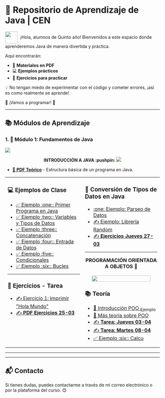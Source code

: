 # 🚀 Repositorio de Aprendizaje de Java   | CEN 

<img src="https://media.giphy.com/media/hvRJCLFzcasrR4ia7z/giphy.gif" width="40" height="40" style="vertical-align: middle; margin-right: 5px;"> ¡Hola, alumnos de Quinto año! Bienvenidos a este espacio donde aprenderemos Java de manera divertida y práctica.  

Aquí encontrarán:  
- 📄 **Materiales en PDF**   
- 💻 **Ejemplos prácticos**   
- 📝 **Ejercicios para practicar**

 
💡 No tengan miedo de experimentar con el código y cometer errores, ¡así es como realmente se aprende!

🚀  ¡Vamos a programar! 🎯  
 

---

## 📚 Módulos de Aprendizaje  

### 1. **:beginner: Módulo 1: Fundamentos de Java**  


<img src="https://user-images.githubusercontent.com/73097560/115834477-dbab4500-a447-11eb-908a-139a6edaec5c.gif">         
<p align="center">
<strong>INTRODUCCIÓN A JAVA :pushpin:</strong>
<img src="https://user-images.githubusercontent.com/73097560/115834477-dbab4500-a447-11eb-908a-139a6edaec5c.gif">         


</p>





- <a href="https://drive.google.com/file/d/1PvihPOcMbT9BSmoA-2Irvaia9_pgCbXv/view?usp=sharing" target="_blank">📄 <b>PDF Teórico</b></a> - Estructura básica de un programa en Java.


<table>
  <tr>
    <td valign="top" width="50%">

<h3>💻 Ejemplos de Clase</h3>

<ul>
  <li><a href="Ejemplo-Clases/HolaQuinto.java" target="_blank">✅ Ejemplo :one:: Primer Programa en Java</a></li>
  <li><a href="Ejemplo-Clases/HolaQuinto.java" target="_blank">✅ Ejemplo :two:: Variables y Tipos de Datos</a></li>
  <li><a href="Ejemplo-Clases/ConcatenacionTexto.java" target="_blank">✅ Ejemplo :three:: Concatenación</a></li>
  <li><a href="Ejemplo-Clases/EntradaDeDatos.java" target="_blank">✅ Ejemplo :four:: Entrada de Datos</a></li>
  <li><a href="Ejemplo-Clases/Condicionales" target="_blank">✅ Ejemplo :five:: Condicionales</a></li>
  <li><a href="Ejemplo-Clases/Bucles" target="_blank">✅ Ejemplo :six:: Bucles</a></li>
</ul>

<hr>

<h3>📝 Ejercicios - Tarea</h3>

<ul>
  <li><a href="Ejemplo-Clases/HolaQuinto.java" target="_blank">✍️ Ejercicio 1: Imprimir "Hola Mundo"</a></li>
  <li><a href="https://docs.google.com/document/d/197Jj-0qkYLfQORIxvMjSFOuFhDOM5oP1/edit?usp=sharing&ouid=113929804567646841132&rtpof=true&sd=true" target="_blank">✍️ <b>PDF Ejercicios 25-03</b></a></li>
</ul>

</td>
<td valign="top" width="50%">

<h3>📄 Conversión de Tipos de Datos en Java</h3>

<ul>
  <li><a href="Ejemplo-Clases/Conversion_Datos/ParseoDatos.java" target="_blank">:one: Ejemplo: Parseo de Datos</a></li>
  <li><a href="Ejemplo-Clases/LibreriaRandom" target="_blank">✍️ Ejemplo: Librería Random</a></li>
  <li><a href="https://docs.google.com/document/d/1RRfFrvHuLn2hfll0lPg1hcVPLYDlNQRJ/edit?usp=sharing&ouid=113929804567646841132&rtpof=true&sd=true" target="_blank">✍️ <b>Ejercicios Jueves 27-03</b></a></li>
</ul>

<hr>

<p align="center">
  <strong>PROGRAMACIÓN ORIENTADA A OBJETOS 📌</strong><br><br>
  <img src="https://user-images.githubusercontent.com/73097560/115834477-dbab4500-a447-11eb-908a-139a6edaec5c.gif" width="90%">
</p>

<h3>📚 Teoría</h3>

<ul>
  <li><a href="https://docs.google.com/document/d/1ehwOvbfz_Qor9xM1GPexBVoYSYJF0XY3/edit?usp=sharing&ouid=113929804567646841132&rtpof=true&sd=true" target="_blank">📄 Introducción POO <sub>Ejemplo</sub></a></li>
  <li><a href="https://docs.google.com/document/d/1argteP9DzCS_erEmnzjK536YpWNIEdYfpiH7o4XjihQ/edit?usp=sharing" target="_blank">📄 Más teoría sobre POO</a></li>
  <li><a href="https://docs.google.com/document/d/1laEHmI5n88DhCel93EacpsK955VmdSkx-mb2utGwFwU/edit?usp=sharing" target="_blank">✍️ <b>Tarea: Jueves 03-04</b></a></li>
  <li><a href="https://docs.google.com/document/d/15biim3gGLuFIG_HryXZWvCa_wscg_OL85lJQIKMN6PI/edit?usp=sharing" target="_blank">✍️ <b>Tarea: Martes 08-04</b></a></li>
  <li><a href="Ejemplo-Clases/caluladora3000" target="_blank">✅ Ejemplo :six:: Calcu</a></li> 



</ul>

</td>
  </tr>
</table>

---
<!--
### 2. **:dart: Módulo 2: Control de Flujo (Condicionales y Bucles)**  

<details>
  <summary>⚡ Haz clic para ver los temas</summary>  

  - [📄 **PDF Teórico**](ruta-al-pdf) - Explicación sobre `if`, `else`, `switch` y bucles (`for`, `while`).  
  - **💻 Ejemplos de Clase**:  
    - [✅ Ejemplo 1: Uso de `if` y `else`](ruta-al-archivo-java)  
    - [✅ Ejemplo 2: Bucle `for`](ruta-al-archivo-java)  
  - **📝 Ejercicios**:  
    - [✍️ Ejercicio 1: Determinar si un número es par o impar](ruta-al-ejercicio)  
    - [✍️ Ejercicio 2: Imprimir los números del 1 al 10 usando un bucle](ruta-al-ejercicio)  

</details>  

---

### 3. **:gear: Módulo 3: Programación Orientada a Objetos**  

<details>
  <summary>🔍 Haz clic para ver los temas</summary>  

  - [📄 **PDF Teórico**](ruta-al-pdf) - Conceptos clave de POO en Java.  
  - **💻 Ejemplos de Clase**:  
    - [✅ Ejemplo 1: Clases y Objetos](ruta-al-archivo-java)  
    - [✅ Ejemplo 2: Herencia y Polimorfismo](ruta-al-archivo-java)  
  - **📝 Ejercicios**:  
    - [✍️ Ejercicio 1: Crear una clase `Persona` con atributos y métodos](ruta-al-ejercicio)  
    - [✍️ Ejercicio 2: Implementar una jerarquía de vehículos](ruta-al-ejercicio)  

</details>  

---

### 4. **:warning: Módulo 4: Manejo de Excepciones**  

<details>
  <summary>⚠️ Haz clic para ver los temas</summary>  

  - [📄 **PDF Teórico**](ruta-al-pdf) - Cómo manejar errores en Java.  
  - **💻 Ejemplos de Clase**:  
    - [✅ Ejemplo 1: Uso de `try`, `catch` y `finally`](ruta-al-archivo-java)  
    - [✅ Ejemplo 2: Excepciones personalizadas](ruta-al-archivo-java)  
  - **📝 Ejercicios**:  
    - [✍️ Ejercicio 1: Capturar una excepción por entrada inválida](ruta-al-ejercicio)  
    - [✍️ Ejercicio 2: Crear una excepción personalizada para un sistema bancario](ruta-al-ejercicio)  

</details>  

---

### 5. **:package: Módulo 5: Colecciones y Streams**  

<details>
  <summary>📦 Haz clic para ver los temas</summary>  

  - [📄 **PDF Teórico**](ruta-al-pdf) - Introducción a `List`, `Set`, `Map` y Streams en Java.  
  - **💻 Ejemplos de Clase**:  
    - [✅ Ejemplo 1: Listas y Conjuntos](ruta-al-archivo-java)  
    - [✅ Ejemplo 2: Uso de `Streams`](ruta-al-archivo-java)  
  - **📝 Ejercicios**:  
    - [✍️ Ejercicio 1: Crear una lista de números y ordenarlos](ruta-al-ejercicio)  
    - [✍️ Ejercicio 2: Leer datos desde un archivo con Streams](ruta-al-ejercicio)  

</details>  

---

## 🤝 Contribuciones  

Si tienes sugerencias o deseas agregar más ejemplos, ¡haz un **pull request**! 🚀  
-->
---

## 📬 Contacto  

Si tienes dudas, puedes contactarme a través de mi correo electrónico o por la plataforma del curso. 😊  
